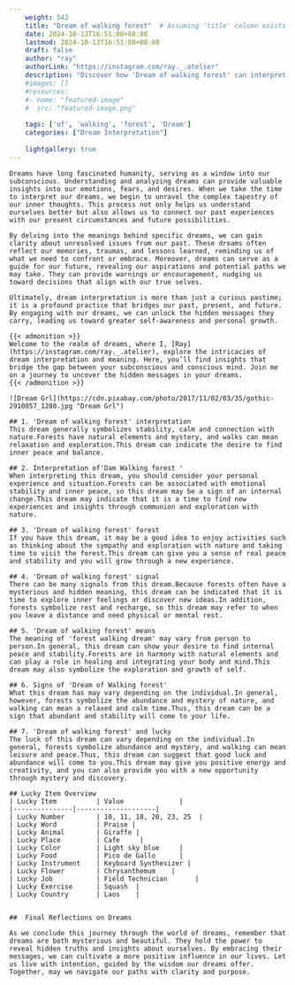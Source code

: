 ```yaml
---
    weight: 542
    title: "Dream of walking forest"  # Assuming 'title' column exists
    date: 2024-10-13T16:51:00+08:00
    lastmod: 2024-10-13T16:51:00+08:00
    draft: false
    author: "ray"
    authorLink: "https://instagram.com/ray._.atelier"
    description: "Discover how 'Dream of walking forest' can interpret your future and uncover its significant meanings in your life."
    #images: []
    #resources:
    #- name: "featured-image"
    #  src: "featured-image.png"
    
    tags: ['of', 'walking', 'forest', 'Dream']
    categories: ["Dream Interpretation"]
    
    lightgallery: true
---
```

    
    Dreams have long fascinated humanity, serving as a window into our subconscious. Understanding and analyzing dreams can provide valuable insights into our emotions, fears, and desires. When we take the time to interpret our dreams, we begin to unravel the complex tapestry of our inner thoughts. This process not only helps us understand ourselves better but also allows us to connect our past experiences with our present circumstances and future possibilities.
    
    By delving into the meanings behind specific dreams, we can gain clarity about unresolved issues from our past. These dreams often reflect our memories, traumas, and lessons learned, reminding us of what we need to confront or embrace. Moreover, dreams can serve as a guide for our future, revealing our aspirations and potential paths we may take. They can provide warnings or encouragement, nudging us toward decisions that align with our true selves.
    
    Ultimately, dream interpretation is more than just a curious pastime; it is a profound practice that bridges our past, present, and future. By engaging with our dreams, we can unlock the hidden messages they carry, leading us toward greater self-awareness and personal growth.
    
    {{< admonition >}}
    Welcome to the realm of dreams, where I, [Ray](https://instagram.com/ray._.atelier), explore the intricacies of dream interpretation and meaning. Here, you’ll find insights that bridge the gap between your subconscious and conscious mind. Join me on a journey to uncover the hidden messages in your dreams.
    {{< /admonition >}}
    
    ![Dream Grl](https://cdn.pixabay.com/photo/2017/11/02/03/35/gothic-2910057_1280.jpg "Dream Grl")
    
    ## 1. 'Dream of walking forest' interpretation
    This dream generally symbolizes stability, calm and connection with nature.Forests have natural elements and mystery, and walks can mean relaxation and exploration.This dream can indicate the desire to find inner peace and balance.
    
    ## 2. Interpretation of'Dam Walking forest '
    When interpreting this dream, you should consider your personal experience and situation.Forests can be associated with emotional stability and inner peace, so this dream may be a sign of an internal change.This dream may indicate that it is a time to find new experiences and insights through communion and exploration with nature.
    
    ## 3. 'Dream of walking forest' forest
    If you have this dream, it may be a good idea to enjoy activities such as thinking about the sympathy and exploration with nature and taking time to visit the forest.This dream can give you a sense of real peace and stability and you will grow through a new experience.
    
    ## 4. 'Dream of walking forest' signal
    There can be many signals from this dream.Because forests often have a mysterious and hidden meaning, this dream can be indicated that it is time to explore inner feelings or discover new ideas.In addition, forests symbolize rest and recharge, so this dream may refer to when you leave a distance and need physical or mental rest.
    
    ## 5. 'Dream of walking forest' means
    The meaning of 'forest walking dream' may vary from person to person.In general, this dream can show your desire to find internal peace and stability.Forests are in harmony with natural elements and can play a role in healing and integrating your body and mind.This dream may also symbolize the exploration and growth of self.
    
    ## 6. Signs of 'Dream of Walking forest'
    What this dream has may vary depending on the individual.In general, however, forests symbolize the abundance and mystery of nature, and walking can mean a relaxed and calm time.Thus, this dream can be a sign that abundant and stability will come to your life.
    
    ## 7. 'Dream of walking forest' and lucky
    The luck of this dream can vary depending on the individual.In general, forests symbolize abundance and mystery, and walking can mean leisure and peace.Thus, this dream can suggest that good luck and abundance will come to you.This dream may give you positive energy and creativity, and you can also provide you with a new opportunity through mystery and discovery.
    
    ## Lucky Item Overview
    | Lucky Item          | Value              |
    |---------------|--------------------|
    | Lucky Number        | 10, 11, 18, 20, 23, 25  |
    | Lucky Word          | Praise |
    | Lucky Animal        | Giraffe |
    | Lucky Place         | Cafe     |
    | Lucky Color         | Light sky blue     |
    | Lucky Food          | Pico de Gallo      |
    | Lucky Instrument    | Keyboard Synthesizer |
    | Lucky Flower        | Chrysanthemum    |
    | Lucky Job           | Field Technician       |
    | Lucky Exercise      | Squash  |
    | Lucky Country       | Laos    |
    
    
    ##  Final Reflections on Dreams
    
    As we conclude this journey through the world of dreams, remember that dreams are both mysterious and beautiful. They hold the power to reveal hidden truths and insights about ourselves. By embracing their messages, we can cultivate a more positive influence in our lives. Let us live with intention, guided by the wisdom our dreams offer. Together, may we navigate our paths with clarity and purpose.
    